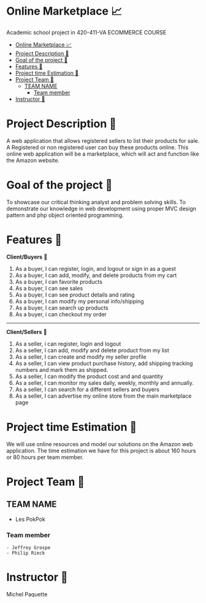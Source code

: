 # Online Marketplace :chart_with_upwards_trend:
Academic school project in 420-411-VA ECOMMERCE COURSE

- [Online Marketplace :chart_with_upwards_trend:](#online-marketplace-chart_with_upwards_trend)
- [Project Description :newspaper:](#project-description-newspaper)
- [Goal of the project :dart:](#goal-of-the-project-dart)
- [Features :memo:](#features-memo)
- [Project time Estimation :calendar:](#project-time-estimation-calendar)
- [Project Team :goat:](#project-team-goat)
  - [TEAM NAME](#team-name)
    - [Team member](#team-member)
- [Instructor :dragon:](#instructor-dragon)

# Project Description :newspaper:

A web application that allows registered sellers to list their products for sale. A Registered or non registered user can buy these products online. This online web application will be a marketplace, which will act and function like the Amazon website. 

# Goal of the project :dart:

To showcase our  critical thinking analyst and problem solving skills.
To demonstrate our knowledge in web development using proper MVC design pattern and php object oriented programming.

# Features :memo:

**Client/Buyers** :bust_in_silhouette:

1. As a buyer, I can register, login, and logout or sign in as a guest
2. As a buyer, I can add, modify, and delete products from my cart
3. As a buyer, I can favorite products
4. As a buyer, I can see sales
5. As a buyer, I can see product details and rating
6. As a buyer, I can modify my personal info/shipping
7. As a buyer, I can search up products
8. As a buyer, i can checkout my order
- - -
**Client/Sellers** :bust_in_silhouette:

1. As a seller, i can register, login and logout
2. As a seller, I can add, modify and delete product from my list
3. As a seller, I can create and modify my seller profile
4. As a seller, I can view product purchase history, add shipping tracking numbers and mark them as shipped.
5. As a seller, I can modify the product cost and and quantity
6. As a seller, I can monitor my sales daily, weekly, monthly and annually.
7. As a seller, I can search for a different sellers and buyers
8. As a seller, I can advertise my online store from the main marketplace page

# Project time Estimation :calendar:

We will use online resources and model our solutions on the Amazon web application. The time estimation we have for this project is about 160 hours or 80 hours per team member.

# Project Team :goat:
## TEAM NAME
- Les PokPok
### Team member
    - Jeffrey Grospe
    - Philip Rieck

# Instructor :dragon:
Michel Paquette
